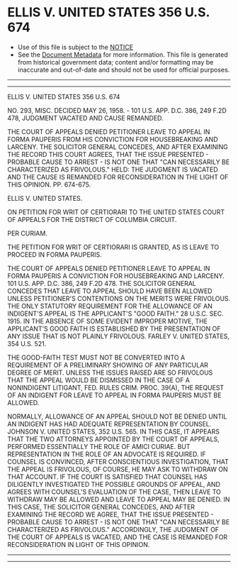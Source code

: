 ---
---

# ELLIS V. UNITED STATES 356 U.S. 674

* Use of this file is subject to the [NOTICE](https://github.com/publicdocs/notice/blob/master/NOTICE)
* See the [Document Metadata](../../../) for more information.
  This file is generated from historical government data; content and/or formatting may be inaccurate and out-of-date and should not be used for official purposes.

----------
----------

ELLIS V. UNITED STATES 356 U.S. 674

NO. 293, MISC.  DECIDED MAY 26, 1958.  - 101 U.S. APP. D.C. 386, 249 F.2D 478, JUDGMENT VACATED AND CAUSE REMANDED.

THE COURT OF APPEALS DENIED PETITIONER LEAVE TO APPEAL IN FORMA PAUPERIS FROM HIS CONVICTION FOR HOUSEBREAKING AND LARCENY.  THE SOLICITOR GENERAL CONCEDES, AND AFTER EXAMINING THE RECORD THIS COURT AGREES, THAT THE ISSUE PRESENTED - PROBABLE CAUSE TO ARREST - IS NOT ONE THAT "CAN NECESSARILY BE CHARACTERIZED AS FRIVOLOUS."  HELD:  THE JUDGMENT IS VACATED AND THE CAUSE IS REMANDED FOR RECONSIDERATION IN THE LIGHT OF THIS OPINION.  PP. 674-675.

ELLIS V. UNITED STATES.

ON PETITION FOR WRIT OF CERTIORARI TO THE UNITED STATES COURT OF APPEALS FOR THE DISTRICT OF COLUMBIA CIRCUIT.

PER CURIAM.

THE PETITION FOR WRIT OF CERTIORARI IS GRANTED, AS IS LEAVE TO PROCEED IN FORMA PAUPERIS.

THE COURT OF APPEALS DENIED PETITIONER LEAVE TO APPEAL IN FORMA PAUPERIS A CONVICTION FOR HOUSEBREAKING AND LARCENY.  101 U.S. APP. D.C. 386, 249 F.2D 478.  THE SOLICITOR GENERAL CONCEDES THAT LEAVE TO APPEAL SHOULD HAVE BEEN ALLOWED UNLESS PETITIONER'S CONTENTIONS ON THE MERITS WERE FRIVOLOUS.  THE ONLY STATUTORY REQUIREMENT FOR THE ALLOWANCE OF AN INDIGENT'S APPEAL IS THE APPLICANT'S "GOOD FAITH."  28 U.S.C. SEC. 1915.  IN THE ABSENCE OF SOME EVIDENT IMPROPER MOTIVE, THE APPLICANT'S GOOD FAITH IS ESTABLISHED BY THE PRESENTATION OF ANY ISSUE THAT IS NOT PLAINLY FRIVOLOUS.  FARLEY V. UNITED STATES, 354 U.S. 521.

THE GOOD-FAITH TEST MUST NOT BE CONVERTED INTO A REQUIREMENT OF A PRELIMINARY SHOWING OF ANY PARTICULAR DEGREE OF MERIT.  UNLESS THE ISSUES RAISED ARE SO FRIVOLOUS THAT THE APPEAL WOULD BE DISMISSED IN THE CASE OF A NONINDIGENT LITIGANT, FED. RULES CRIM. PROC. 39(A), THE REQUEST OF AN INDIGENT FOR LEAVE TO APPEAL IN FORMA PAUPERIS MUST BE ALLOWED.

NORMALLY, ALLOWANCE OF AN APPEAL SHOULD NOT BE DENIED UNTIL AN INDIGENT HAS HAD ADEQUATE REPRESENTATION BY COUNSEL.  JOHNSON V. UNITED STATES, 352 U.S. 565.  IN THIS CASE, IT APPEARS THAT THE TWO ATTORNEYS APPOINTED BY THE COURT OF APPEALS, PERFORMED ESSENTIALLY THE ROLE OF AMICI CURIAE.   BUT REPRESENTATION IN THE ROLE OF AN ADVOCATE IS REQUIRED.  IF COUNSEL IS CONVINCED, AFTER CONSCIENTIOUS INVESTIGATION, THAT THE APPEAL IS FRIVOLOUS, OF COURSE, HE MAY ASK TO WITHDRAW ON THAT ACCOUNT.  IF THE COURT IS SATISFIED THAT COUNSEL HAS DILIGENTLY INVESTIGATED THE POSSIBLE GROUNDS OF APPEAL, AND AGREES WITH COUNSEL'S EVALUATION OF THE CASE, THEN LEAVE TO WITHDRAW MAY BE ALLOWED AND LEAVE TO APPEAL MAY BE DENIED.  IN THIS CASE, THE SOLICITOR GENERAL CONCEDES, AND AFTER EXAMINING THE RECORD WE AGREE, THAT THE ISSUE PRESENTED - PROBABLE CAUSE TO ARREST - IS NOT ONE THAT "CAN NECESSARILY BE CHARACTERIZED AS FRIVOLOUS."  ACCORDINGLY, THE JUDGMENT OF THE COURT OF APPEALS IS VACATED, AND THE CASE IS REMANDED FOR RECONSIDERATION IN LIGHT OF THIS OPINION.


----------
----------

